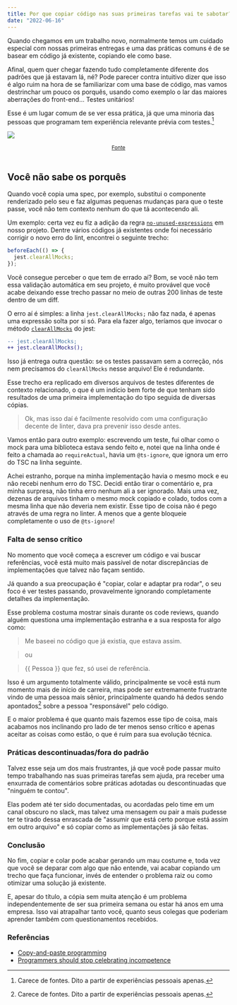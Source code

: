 ```yaml
---
title: Por que copiar código nas suas primeiras tarefas vai te sabotar?
date: "2022-06-16"
---
```


Quando chegamos em um trabalho novo, normalmente temos um cuidado especial com nossas primeiras entregas e uma das práticas comuns é de se basear em código já existente, copiando ele como base.

Afinal, quem quer chegar fazendo tudo completamente diferente dos padrões que já estavam lá, né?
Pode parecer contra intuitivo dizer que isso é algo ruim na hora de se familiarizar com uma base de código, mas vamos destrinchar um pouco os porquês, usando como exemplo o lar das maiores aberrações do front-end... Testes unitários!

Esse é um lugar comum de se ver essa prática, já que uma minoria das pessoas que programam tem experiência relevante prévia com testes.[^1]

![](https://www.designer-daily.com/wp-content/uploads/2017/10/SZPjHwz.jpg)
<center><sub><a class="anchor" href="https://www.designer-daily.com/a-collection-of-fake-programming-covers-61303">Fonte</a></sub></center>
<br />

## Você não sabe os porquês
Quando você copia uma spec, por exemplo, substitui o componente renderizado pelo seu e faz algumas pequenas mudanças para que o teste passe, você não tem contexto nenhum do que tá acontecendo ali.

Um exemplo: certa vez eu fiz a adição da regra [`no-unused-expressions`](https://eslint.org/docs/rules/no-unused-expressions) em nosso projeto. Dentre vários códigos já existentes onde foi necessário corrigir o novo erro do lint, encontrei o seguinte trecho:
```js
beforeEach(() => {
  jest.clearAllMocks;
});
```
Você consegue perceber o que tem de errado aí? Bom, se você não tem essa validação automática em seu projeto, é muito provável que você acabe deixando esse trecho passar no meio de outras 200 linhas de teste dentro de um diff.

O erro aí é simples: a linha `jest.clearAllMocks;` não faz nada, é apenas uma expressão solta por si só. Para ela fazer algo, teríamos que invocar o método [`clearAllMocks`](https://jestjs.io/docs/jest-object#jestclearallmocks) do jest:

```diff
-- jest.clearAllMocks;
++ jest.clearAllMocks();
```

Isso já entrega outra questão: se os testes passavam sem a correção, nós nem precisamos do `clearAllMocks` nesse arquivo! Ele é redundante.

Esse trecho era replicado em diversos arquivos de testes diferentes de contexto relacionado, o que é um indício bem forte de que tenham sido resultados de uma primeira implementação do tipo seguida de diversas cópias.

> Ok, mas isso daí é facilmente resolvido com uma configuração decente de linter, dava pra prevenir isso desde antes.

Vamos então para outro exemplo: escrevendo um teste, fui olhar como o mock para uma biblioteca estava sendo feito e, notei que na linha onde é feito a chamada ao `requireActual`, havia um ```@ts-ignore```, que ignora um erro do TSC na linha seguinte.

Achei estranho, porque na minha implementação havia o mesmo mock e eu não recebi nenhum erro do TSC. Decidi então tirar o comentário e, pra minha surpresa, não tinha erro nenhum ali a ser ignorado. Mais uma vez, dezenas de arquivos tinham o mesmo mock copiado e colado, todos com a mesma linha que não deveria nem existir. Esse tipo de coisa não é pego através de uma regra no linter. A menos que a gente bloqueie completamente o uso de `@ts-ignore`!

### Falta de senso crítico
No momento que você começa a escrever um código e vai buscar referências, você está muito mais passível de notar discrepâncias de implementações que talvez não façam sentido.

Já quando a sua preocupação é "copiar, colar e adaptar pra rodar", o seu foco é ver testes passando, provavelmente ignorando completamente detalhes da implementação. 

Esse problema costuma mostrar sinais durante os code reviews, quando alguém questiona uma implementação estranha e a sua resposta for algo como:
> Me baseei no código que já existia, que estava assim.

> ou

> {{ Pessoa }} que fez, só usei de referência.

Isso é um argumento totalmente válido, principalmente se você está num momento mais de início de carreira, mas pode ser extremamente frustrante vindo de uma pessoa mais sênior, principalmente quando há dedos sendo apontados[^1] sobre a pessoa "responsável" pelo código.

E o maior problema é que quanto mais fazemos esse tipo de coisa, mais acabamos nos inclinando pro lado de ter menos senso crítico e apenas aceitar as coisas como estão, o que é ruim para sua evolução técnica.

### Práticas descontinuadas/fora do padrão
Talvez esse seja um dos mais frustrantes, já que você pode passar muito tempo trabalhando nas suas primeiras tarefas sem ajuda, pra receber uma enxurrada de comentários sobre práticas adotadas ou descontinuadas que "ninguém te contou".

Elas podem até ter sido documentadas, ou acordadas pelo time em um canal obscuro no slack, mas talvez uma mensagem ou pair a mais pudesse ter te tirado dessa enrascada de "assumir que está certo porque está assim em outro arquivo" e só copiar como as implementações já são feitas.

### Conclusão
No fim, copiar e colar pode acabar gerando um mau costume e, toda vez que você se deparar com algo que não entende, vai acabar copiando um trecho que faça funcionar, invés de entender o problema raiz ou como otimizar uma solução já existente.

E, apesar do título, a cópia sem muita atenção é um problema independentemente de ser sua primeira semana ou estar há anos em uma empresa.
Isso vai atrapalhar tanto você, quanto seus colegas que poderiam aprender também com questionamentos recebidos.

### Referências
- [Copy-and-paste programming](https://en.wikipedia.org/wiki/Copy-and-paste_programming)
- [Programmers should stop celebrating incompetence](https://world.hey.com/dhh/programmers-should-stop-celebrating-incompetence-de1a4725)

[^1]: Carece de fontes. Dito a partir de experiências pessoais apenas.

[^2]: Talk about the code, Not the Coder https://phauer.com/2018/code-review-guidelines/#talk-about-the-code-not-the-coder